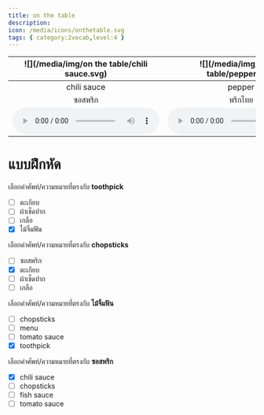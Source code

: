 ```yaml
---
title: on the table
description: 
icon: /media/icons/onthetable.svg
tags: { category:2vocab,level:4 }
---
```


<div class="carrousel">


|![](/media/img/on the table/chili&#x20;sauce.svg)|![](/media/img/on the table/pepper.svg)|![](/media/img/on the table/napkin.svg)|![](/media/img/on the table/toothpick.svg)|![](/media/img/on the table/chopsticks.svg)|![](/media/img/on the table/tomato&#x20;sauce.svg)|![](/media/img/on the table/fish&#x20;sauce.svg)|![](/media/img/on the table/salt.svg)|![](/media/img/on the table/menu.svg)|
| :----: | :----: | :----: | :----: | :----: | :----: | :----: | :----: | :----: |
|chili sauce|pepper|napkin|toothpick|chopsticks|tomato sauce|fish sauce|salt|menu|
|ซอสพริก|พริกไทย|ผ้าเช็ดปาก|ไม้จิ้มฟัน|ตะเกียบ|ซอสมะเขือเทศ|น้ำปลา|เกลือ|เมนู|
|![](/media/audio/chili&#x20;sauce.mp3)|![](/media/audio/pepper.mp3)|![](/media/audio/napkin.mp3)|![](/media/audio/toothpick.mp3)|![](/media/audio/chopsticks.mp3)|![](/media/audio/tomato&#x20;sauce.mp3)|![](/media/audio/fish&#x20;sauce.mp3)|![](/media/audio/salt.mp3)|![](/media/audio/menu.mp3)|

</div>



# แบบฝึกหัด


 เลือกคำศัพท์/ความหมายที่ตรงกับ **toothpick**
 - [ ] ตะเกียบ
 - [ ] ผ้าเช็ดปาก
 - [ ] เกลือ
 - [x] ไม้จิ้มฟัน

 เลือกคำศัพท์/ความหมายที่ตรงกับ **chopsticks**
 - [ ] ซอสพริก
 - [x] ตะเกียบ
 - [ ] ผ้าเช็ดปาก
 - [ ] เกลือ

 เลือกคำศัพท์/ความหมายที่ตรงกับ **ไม้จิ้มฟัน**
 - [ ] chopsticks
 - [ ] menu
 - [ ] tomato sauce
 - [x] toothpick

 เลือกคำศัพท์/ความหมายที่ตรงกับ **ซอสพริก**
 - [x] chili sauce
 - [ ] chopsticks
 - [ ] fish sauce
 - [ ] tomato sauce
